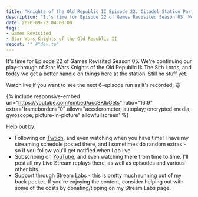 ```yaml
---
title: "Knights of the Old Republic II Episode 22: Citadel Station Part 3"
description: "It's time for Episode 22 of Games Revisited Season 05. We're continuing our play-through of Star Wars Knights of the Old Republic II: The Sith Lords, and today we get a better handle on things here at the station. Still no stuff yet."
date: 2020-09-22 04:00:00
tags:
- Games Revisited
- Star Wars Knights of the Old Republic II
repost: "" #"dev.to"
---
```


It's time for Episode 22 of Games Revisited Season 05. We're continuing our play-through of Star Wars Knights of the Old Republic II: The Sith Lords, and today we get a better handle on things here at the station. Still no stuff yet.

Watch live if you want to see the next 6-episode run as it's recorded. :smiley:
<!--more-->

{% include responsive-embed url="https://youtube.com/embed/uccSKlbGets" ratio="16:9" extra='frameborder="0" allow="accelerometer; autoplay; encrypted-media; gyroscope; picture-in-picture" allowfullscreen' %}

Help out by:
 * Following on [Twtich](https://twitch.tv/AnonJr_Live), and even watching when you have time! I have my streaming schedule posted there, and I sometimes do random extras - so if you follow you'll get notified when I go live.
 * Subscribing on [YouTube](http://www.youtube.com/channel/UCXafqhKHbkSUIrq0LAuu0tw), and even watching there from time to time. I'll post all my Live Stream replays there, as well as episodes and various other bits.
 * Support through [Stream Labs](https://streamlabs.com/anonjr_live) - this is pretty much running out of my back pocket. If you're enjoying the content, consider helping out with some of the costs by donating/tipping on my Stream Labs page.